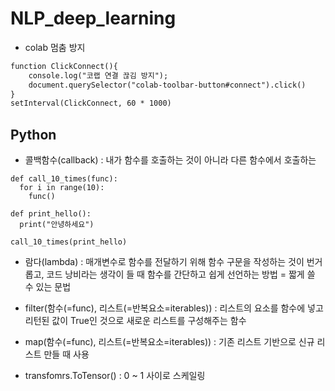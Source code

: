 # NLP_deep_learning
- colab 멈춤 방지
``` xml
function ClickConnect(){
    console.log("코랩 연결 끊김 방지"); 
    document.querySelector("colab-toolbar-button#connect").click() 
}
setInterval(ClickConnect, 60 * 1000)
```

## Python
- 콜백함수(callback) : 내가 함수를 호출하는 것이 아니라 다른 함수에서 호출하는 
``` python3
def call_10_times(func):
  for i in range(10):
    func()
    
def print_hello():
  print("안녕하세요")
  
call_10_times(print_hello)
```
- 람다(lambda) : 매개변수로 함수를 전달하기 위해 함수 구문을 작성하는 것이 번거롭고, 코드 낭비라는 생각이 들 때 함수를 간단하고 쉽게 선언하는 방법 = 짧게 쓸 수 있는 문법

- filter(함수(=func), 리스트(=반복요소=iterables)) : 리스트의 요소를 함수에 넣고 리턴된 값이 True인 것으로 새로운 리스트를 구성해주는 함수

- map(함수(=func), 리스트(=반복요소=iterables)) : 기존 리스트 기반으로 신규 리스트 만들 때 사용

- transfomrs.ToTensor() : 0 ~ 1 사이로 스케일링
